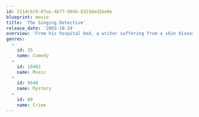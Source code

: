 ```yaml
---
id: 2114c619-07ee-4b77-984b-8323ded26e0e
blueprint: movie
title: 'The Singing Detective'
release_date: '2003-10-24'
overview: 'From his hospital bed, a writer suffering from a skin disease hallucinates musical numbers and paranoid plots.'
genres:
  -
    id: 35
    name: Comedy
  -
    id: 10402
    name: Music
  -
    id: 9648
    name: Mystery
  -
    id: 80
    name: Crime
---
```

